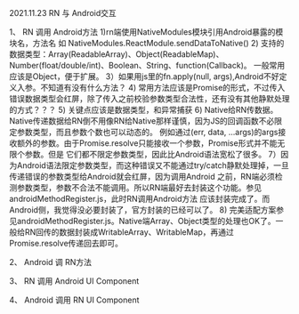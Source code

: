 2021.11.23
RN 与 Android交互

1、 RN 调用 Android方法
1)rn端使用NativeModules模块引用Android暴露的模块名，方法名
如 NativeModules.ReactModule.sendDataToNative()
2) 支持的数据类型：Array(ReadableArray)、Object(ReadableMap)、Number(float/double/int)、Boolean、String、function(Callback)。 一般常用应该是Object，便于扩展。
3）如果用js里的fn.apply(null, args),Android不好定义入参。不知道有没有什么方法？
4) 常用方法应该是Promise的形式，不过传入错误数据类型会红屏，除了传入之前校验参数类型合法性，还有没有其他静默处理的方式？？？
5) 关键点应该是数据类型，和异常捕获
6) Native给RN传数据。Native传递数据给RN倒不用像RN给Native那样谨慎，因为JS的回调函数不必限定参数类型，而且参数个数也可以动态的。
例如通过(err, data, ...args)的args接收额外的参数。由于Promise.resolve只能接收一个参数，Promise形式并不能无限个参数。但是
它们都不限定参数类型，因此比Android语法宽松了很多。
7）因为Android语法限定参数类型，而这种错误又不能通过try/catch静默处理掉，一旦传递错误的参数类型给Android就会红屏，因为调用Android
之前，RN端必须检测参数类型，参数不合法不能调用。所以RN端最好去封装这个功能。参见androidMethodRegister.js，此时RN调用Android方法
应该封装完成了。而Android侧，我觉得没必要封装了，官方封装的已经可以了。
8) 完美适配方案参见androidMethodRegister.js。Native端Array、Object类型的处理也OK了。一般给RN回传的数据封装成WritableArray、WritableMap，再通过Promise.resolve传递回去即可。


2、 Android 调 RN方法

3、 RN 调用 Android UI Component

4、 Android 调用 RN UI Component